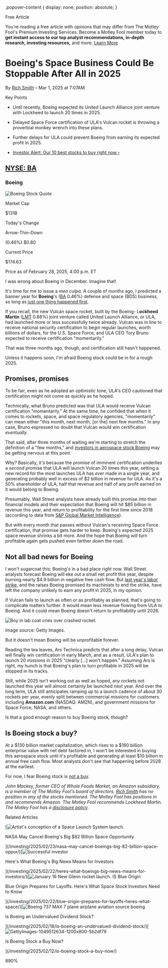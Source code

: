 .popover-content { display: none; position: absolute; }

Free Article[](#)

You're reading a free article with opinions that may differ from The Motley Fool's Premium Investing Services. Become a Motley Fool member today to **get instant access to our top analyst recommendations, in-depth research, investing resources,** and more. [Learn More](https://www.fool.com/mms/mark/op-free-tbox-art)

Boeing's Space Business Could Be Stoppable After All in 2025
============================================================

By [Rich Smith](/author/1297/) – Mar 1, 2025 at 7:07AM

Key Points

*   Until recently, Boeing expected its United Launch Alliance joint venture with Lockheed to launch 20 times in 2025.
    
*   Delayed Space Force certification of ULA's Vulcan rocket is throwing a proverbial monkey wrench into these plans.
    
*   Further delays for ULA could prevent Boeing from earning its expected profit in 2025.
    
*   [Investor Alert: Our 10 best stocks to buy right now ›](https://www.fool.com/mms/mark/e-sa-nonbbn-kp?aid=10969&source=isaedikp0000035)
    

[NYSE: BA](/quote/nyse/ba/)
---------------------------

### Boeing

![Boeing Stock Quote](https://g.foolcdn.com/art/companylogos/mark/BA.png)

Market Cap

$131B

Today's Change

Arrow-Thin-Down

(0.46%) $0.80

Current Price

$174.63

Price as of February 28, 2025, 4:00 p.m. ET

I was wrong about Boeing in December. Imagine that!

It's time for me to issue a _mea culpa_. A couple of months ago, I predicted a banner year for **Boeing**'s ([BA](/quote/nyse/ba/) 0.46%) defense and space (BDS) business, so long as [just one thing happened first](https://www.fool.com/investing/2024/12/26/boeings-space-business-could-be-unstoppable-in-202/).

If you recall, the new Vulcan space rocket, built by the Boeing- L**ockheed Martin** ([LMT](/quote/nyse/lmt/) 0.88%) joint venture called United Launch Alliance, or ULA, had launched more or less successfully twice already. Vulcan was in line to receive national security certification to begin regular launches, worth billions of dollars, for the U.S. Space Force, and ULA CEO Tory Bruno expected to receive certification "momentarily."

That was three months ago, though, and certification still hasn't happened.

Unless it happens soon, I'm afraid Boeing stock could be in for a rough 2025.

Promises, promises
------------------

To be fair, even as he adopted an optimistic tone, ULA's CEO cautioned that certification might not come as quickly as he hoped.

Technically, what Bruno predicted was that ULA would receive Vulcan certification "momentarily." At the same time, he confided that when it comes to rockets, space, and space regulatory agencies, "momentarily" can mean either "this month, next month, \[or the\] next few months." In any case, Bruno expressed no doubt that Vulcan would win certification _eventually._

That said, after three months of waiting we're starting to stretch the definition of a "few months," and [investors in aerospace stock Boeing](https://www.fool.com/investing/how-to-invest/stocks/how-to-invest-in-boeing-stock/) may be getting nervous at this point.

Why? Basically, it's because the promise of imminent certification underlies a _second_ promise that ULA will launch Vulcan 20 times this year, setting a new record for the most launches ULA has _ever_ made in a single year, and generating probably well in excess of $2 billion in revenue for ULA. As it's a 50% shareholder of ULA, half that revenue and half of any profit earned on it would belong to Boeing.

Presumably, Wall Street analysts have already built this promise into their financial models and their expectation that Boeing will hit $85 billion in revenue this year, and return to profitability for the first time since 2018 (according to data from [S&P Global Market Intelligence](http://marketintelligence.spglobal.com/)).

But with every month that passes without Vulcan's receiving Space Force certification, that promise gets harder to keep. Boeing's expected 2025 space revenue shrinks a bit more. And the hope that Boeing will turn profitable again gets pushed even farther down the road.

Not all bad news for Boeing
---------------------------

I won't sugarcoat this: Boeing's in a bad place right now. Wall Street analysts forecast Boeing will eke out a small net profit this year, despite burning nearly $4.9 billion in negative free cash flow. But [last year's labor strike](https://www.fool.com/investing/2024/09/22/labor-union-strike-poses-a-huge-problem-for-boeing/), and the raises Boeing promised its machinists to end the strike, have left the company unlikely to earn any profit in 2025, in my opinion.

If Vulcan fails to launch as often or as profitably as planned, that's going to complicate matters further. It would mean less revenue flowing from ULA to Boeing. And it could mean Boeing doesn't return to profitability until 2026.

![Boy in lab coat cries over crashed rocket.](https://g.foolcdn.com/image/?url=https%3A%2F%2Fg.foolcdn.com%2Feditorial%2Fimages%2F809216%2Fboy-in-a-lab-coat-is-crying-next-to-a-crashed-rocket.jpg&op=resize&w=700)

Image source: Getty Images.

But it doesn't mean Boeing will be unprofitable forever.

Reading the tea leaves, Ars Technica predicts that after a long delay, Vulcan will finally win certification in early March, and as a result, ULA's plan to launch 20 missions in 2025 "clearly \[...\] won't happen." Assuming Ars is right, my hunch is that Boeing's plan to turn profitable in 2025 will be stopped in its tracks.

Still, while 2025 isn't working out as well as hoped, any rockets not launched this year will almost certainly be launched next year. And over the long term, ULA still anticipates ramping up to a launch cadence of about 30 rockets per year, evenly split between commercial missions for customers including **Amazon.com** (NASDAQ: AMZN), and government missions for Space Force, NASA, and others.

Is that a good enough reason to buy Boeing stock, though?

Is Boeing stock a buy?
----------------------

At a $130 billion market capitalization, which rises to a $160 billion enterprise value with net debt factored in, I won't be interested in buying this aerospace stock until it's profitable and generating at least $10 billion in annual free cash flow. Most analysts don't see that happening before 2028 at the earliest.

For now, I fear Boeing stock is [not a buy](https://www.fool.com/investing/how-to-invest/stocks/when-to-sell-stocks/).

_John Mackey, former CEO of Whole Foods Market, an Amazon subsidiary, is a member of The Motley Fool's board of directors. [Rich Smith](https://www.fool.com/author/1297/) has no position in any of the stocks mentioned. The Motley Fool has positions in and recommends Amazon. The Motley Fool recommends Lockheed Martin. The Motley Fool has a [disclosure policy](https://www.fool.com/legal/fool-disclosure-policy/)._

Related Articles

[![Artist's conception of a Space Launch System launch.](https://g.foolcdn.com/image/?url=https%3A%2F%2Fg.foolcdn.com%2Feditorial%2Fimages%2F807897%2Fartists-conception-of-a-space-launch-system-launch.jpg&op=resize&w=92&h=52)

NASA May Cancel Boeing's Big $82 Billion Space Opportunity

](/investing/2025/02/23/nasa-may-cancel-boeings-big-82-billion-space-oppor/)[![Successful investor](https://g.foolcdn.com/image/?url=https%3A%2F%2Fg.foolcdn.com%2Feditorial%2Fimages%2F808110%2Fsuccessful-investor.jpg&op=resize&w=92&h=52)

Here's What Boeing's Big News Means for Investors

](/investing/2025/02/22/heres-what-boeings-big-news-means-for-investors/)[![January 16 New Glenn rocket launch. IS Blue Origin](https://g.foolcdn.com/image/?url=https%3A%2F%2Fg.foolcdn.com%2Feditorial%2Fimages%2F808204%2Fjanuary-16-new-glenn-rocket-launch-is-blue-origin.jpg&op=resize&w=92&h=52)

Blue Origin Prepares for Layoffs. Here's What Space Stock Investors Need to Know

](/investing/2025/02/22/blue-origin-prepares-for-layoffs-heres-what-space/)[![Boeing 737 MAX 7 plane airplane aviation source boeing](https://g.foolcdn.com/image/?url=https%3A%2F%2Fg.foolcdn.com%2Feditorial%2Fimages%2F807955%2Fboeing-737-max-7-plane-airplane-aviation-source-boeing.jpg&op=resize&w=92&h=52)

Is Boeing an Undervalued Dividend Stock?

](/investing/2025/02/18/is-boeing-an-undervalued-dividend-stock/)[![GettyImages-1049512634-1200x800-5b2df79](https://g.foolcdn.com/image/?url=https%3A%2F%2Fg.foolcdn.com%2Feditorial%2Fimages%2F806960%2Fgettyimages-1049512634-1200x800-5b2df79.jpg&op=resize&w=92&h=52)

Is Boeing Stock a Buy Now?

](/investing/2025/02/12/is-boeing-stock-a-buy-now/)

890%